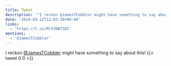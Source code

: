 ```yaml
---
title: Tweet
description: '"I reckon @JamesTCobbler might have something to say about this! "'
date: '2019-03-12T12:03:39+00:00'
links:
  - 'https://t.co/MrS3NBf38I'
mentions:
  - '@JamesTCobbler'
---
```

I reckon [@JamesTCobbler](https://twitter.com/@JamesTCobbler) might have something to say about this! 
      {{< tweet 0 0 >}}
    
